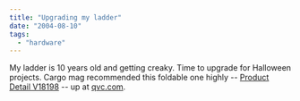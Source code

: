 ```yaml
---
title: "Upgrading my ladder"
date: "2004-08-10"
tags: 
  - "hardware"
---
```


My ladder is 10 years old and getting creaky. Time to upgrade for Halloween projects. Cargo mag recommended this foldable one highly -- [Product Detail V18198](http://www.qvc.com/scripts/detail.dll?item=V18198&tpl=detail&sc=&cc=&frames=y&from=&navlist=V108517*V108678*V108680*V108674*V18198*V21122*V18419*V108672*V19922*V19423*V19342*V20763*H114098*V21201*V108670*H108575*V21351*V20538*J02375*J14125*V17183*J04656*V20339*V108668*V108676* "Product Detail V18198") -- up at [qvc.com](http://www.qvc.com).
